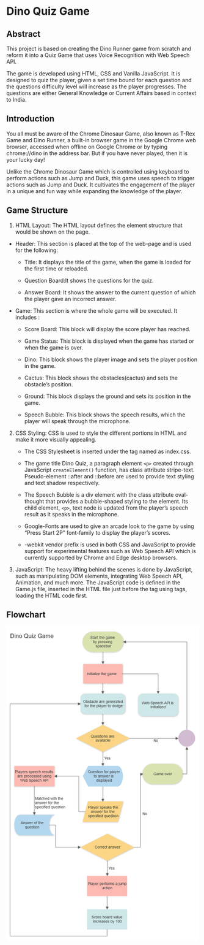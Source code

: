# **Dino Quiz Game**

## Abstract

This project is based on creating the Dino Runner game from scratch and reform it into a Quiz Game that uses Voice Recognition with Web Speech API.

The game is developed using HTML, CSS and Vanilla JavaScript. It is designed to quiz the player, given a set time bound for each question and the questions difficulty level will increase as the player progresses. The questions are either General Knowledge or Current Affairs based in context to India.

## Introduction

You all must be aware of the Chrome Dinosaur Game, also known as T-Rex Game and Dino Runner, a built-in browser game in the Google Chrome web browser, accessed when offline on Google Chrome or by typing chrome://dino in the address bar. But if you have never played, then it is your lucky day!

Unlike the Chrome Dinosaur Game which is controlled using keyboard to perform actions such as Jump and Duck, this game uses speech to trigger actions such as Jump and Duck. It cultivates the engagement of the player in a unique and fun way while expanding the knowledge of the player.

## Game Structure

1. HTML Layout: The HTML layout defines the element structure that would be shown on the page.

- Header: This section is placed at the top of the web-page and is used for the following:

  - Title: It displays the title of the game, when the game is loaded for the first time or reloaded.

  - Question Board:It shows the questions for the quiz.

  - Answer Board: It shows the answer to the current question of which the player gave an incorrect answer.

- Game: This section is where the whole game will be executed. It includes :

  - Score Board: This block will display the score player has reached.

  - Game Status: This block is displayed when the game has started or when the game is over.

  - Dino: This block shows the player image and sets the player position in the game.

  - Cactus: This block shows the obstacles(cactus) and sets the obstacle’s position.

  - Ground: This block displays the ground and sets its position in the game.

  - Speech Bubble: This block shows the speech results, which the player will speak through the microphone.

2. CSS Styling: CSS is used to style the different portions in HTML and make it more visually appealing.

   - The CSS Stylesheet is inserted under the <head> tag named as index.css.

   - The game title Dino Quiz, a paragraph element `<p>` created through JavaScript `createElement()` function, has class attribute stripe-text. Pseudo-element ::after and ::before are used to provide text styling and text shadow respectively.

   - The Speech Bubble is a div element with the class attribute oval-thought that provides a bubble-shaped styling to the element. Its child element, `<p>`, text node is updated from the player’s speech result as it speaks in the microphone.

   - Google-Fonts are used to give an arcade look to the game by using “Press Start 2P” font-family to display the player’s scores.

   - -webkit vendor prefix is used in both CSS and JavaScript to provide support for experimental features such as Web Speech API which is currently supported by Chrome and Edge desktop browsers.

3. JavaScript: The heavy lifting behind the scenes is done by JavaScript, such as manipulating DOM elements, integrating Web Speech API, Animation, and much more. The JavaScript code is defined in the Game.js file, inserted in the HTML file just before the </body> tag using <script></script> tags, loading the HTML code first.

## Flowchart

![](images\Flowchart.png)

